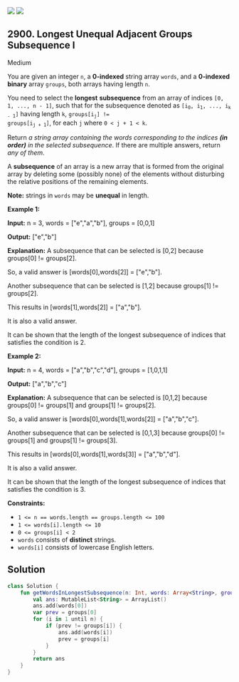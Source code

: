 [![](https://img.shields.io/github/stars/javadev/LeetCode-in-Kotlin?label=Stars&style=flat-square)](https://github.com/javadev/LeetCode-in-Kotlin)
[![](https://img.shields.io/github/forks/javadev/LeetCode-in-Kotlin?label=Fork%20me%20on%20GitHub%20&style=flat-square)](https://github.com/javadev/LeetCode-in-Kotlin/fork)

## 2900\. Longest Unequal Adjacent Groups Subsequence I

Medium

You are given an integer `n`, a **0-indexed** string array `words`, and a **0-indexed** **binary** array `groups`, both arrays having length `n`.

You need to select the **longest** **subsequence** from an array of indices `[0, 1, ..., n - 1]`, such that for the subsequence denoted as <code>[i<sub>0</sub>, i<sub>1</sub>, ..., i<sub>k - 1</sub>]</code> having length `k`, <code>groups[i<sub>j</sub>] != groups[i<sub>j + 1</sub>]</code>, for each `j` where `0 < j + 1 < k`.

Return _a string array containing the words corresponding to the indices **(in order)** in the selected subsequence_. If there are multiple answers, return _any of them_.

A **subsequence** of an array is a new array that is formed from the original array by deleting some (possibly none) of the elements without disturbing the relative positions of the remaining elements.

**Note:** strings in `words` may be **unequal** in length.

**Example 1:**

**Input:** n = 3, words = ["e","a","b"], groups = [0,0,1]

**Output:** ["e","b"]

**Explanation:** A subsequence that can be selected is [0,2] because groups[0] != groups[2].

So, a valid answer is [words[0],words[2]] = ["e","b"].

Another subsequence that can be selected is [1,2] because groups[1] != groups[2].

This results in [words[1],words[2]] = ["a","b"].

It is also a valid answer.

It can be shown that the length of the longest subsequence of indices that satisfies the condition is 2.

**Example 2:**

**Input:** n = 4, words = ["a","b","c","d"], groups = [1,0,1,1]

**Output:** ["a","b","c"]

**Explanation:** A subsequence that can be selected is [0,1,2] because groups[0] != groups[1] and groups[1] != groups[2].

So, a valid answer is [words[0],words[1],words[2]] = ["a","b","c"].

Another subsequence that can be selected is [0,1,3] because groups[0] != groups[1] and groups[1] != groups[3].

This results in [words[0],words[1],words[3]] = ["a","b","d"].

It is also a valid answer.

It can be shown that the length of the longest subsequence of indices that satisfies the condition is 3.

**Constraints:**

*   `1 <= n == words.length == groups.length <= 100`
*   `1 <= words[i].length <= 10`
*   `0 <= groups[i] < 2`
*   `words` consists of **distinct** strings.
*   `words[i]` consists of lowercase English letters.

## Solution

```kotlin
class Solution {
    fun getWordsInLongestSubsequence(n: Int, words: Array<String>, groups: IntArray): List<String> {
        val ans: MutableList<String> = ArrayList()
        ans.add(words[0])
        var prev = groups[0]
        for (i in 1 until n) {
            if (prev != groups[i]) {
                ans.add(words[i])
                prev = groups[i]
            }
        }
        return ans
    }
}
```